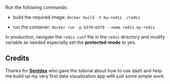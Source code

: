 Run the following commands:
- build the required image: `docker build -t my-redis ./redis`

- run the container: `docker run -p 6379:6379 --name redis my-redis`

In production, nevigate the `redis.conf` file in the `redis` directory and modify variable as needed especially set the **protected-mode** to yes.



## Credits

Thanks for [**Sentdex**](https://github.com/Sentdex) who gave the tutorial about how to use dash and help me build up my very first data visualization app with just some simple work.
